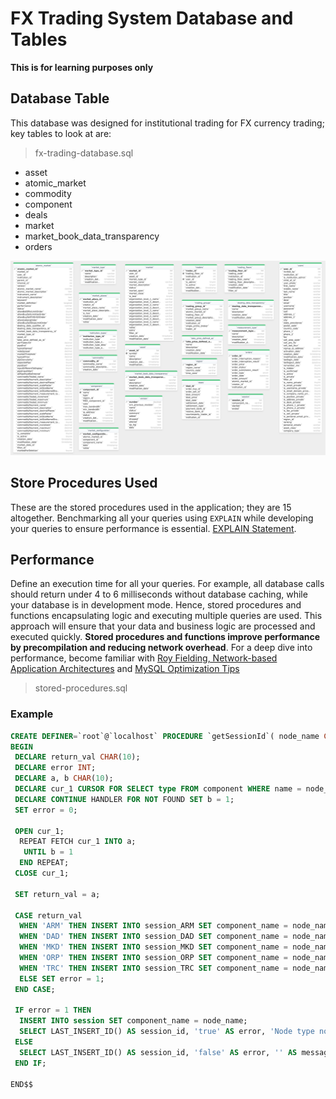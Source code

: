 # FX Trading System Database and Tables

**This is for learning purposes only**

## Database Table
This database was designed for institutional trading for FX currency trading; key tables to look at are:

> fx-trading-database.sql

* asset
* atomic_market
* commodity
* component
* deals
* market
* market_book_data_transparency
* orders

<img src="./table-diagram.png" />

## Store Procedures Used
These are the stored procedures used in the application; they are 15 altogether. Benchmarking all your queries using `EXPLAIN` while developing your queries to ensure performance is essential. [EXPLAIN Statement](https://dev.mysql.com/doc/refman/8.0/en/explain.html).

## Performance
Define an execution time for all your queries. For example, all database calls should return under 4 to 6 milliseconds without database caching, while your database is in development mode. Hence, stored procedures and functions encapsulating logic and executing multiple queries are used. This approach will ensure that your data and business logic are processed and executed quickly. **Stored procedures and functions improve performance by precompilation and reducing network overhead**. For a deep dive into performance, become familiar with [Roy Fielding, Network-based Application Architectures](https://www.ics.uci.edu/~fielding/pubs/dissertation/net_app_arch.htm) and [MySQL Optimization Tips](https://dev.mysql.com/doc/refman/5.7/en/miscellaneous-optimization-tips.html)



> stored-procedures.sql

### Example 
``` sql
CREATE DEFINER=`root`@`localhost` PROCEDURE `getSessionId`( node_name CHAR(10))
BEGIN 
 DECLARE return_val CHAR(10); 
 DECLARE error INT; 
 DECLARE a, b CHAR(10); 
 DECLARE cur_1 CURSOR FOR SELECT type FROM component WHERE name = node_name; 
 DECLARE CONTINUE HANDLER FOR NOT FOUND SET b = 1; 
 SET error = 0;
 
 OPEN cur_1; 
  REPEAT FETCH cur_1 INTO a; 
   UNTIL b = 1 
  END REPEAT; 
 CLOSE cur_1; 

 SET return_val = a; 

 CASE return_val 
  WHEN 'ARM' THEN INSERT INTO session_ARM SET component_name = node_name; 
  WHEN 'DAD' THEN INSERT INTO session_DAD SET component_name = node_name; 
  WHEN 'MKD' THEN INSERT INTO session_MKD SET component_name = node_name; 
  WHEN 'ORP' THEN INSERT INTO session_ORP SET component_name = node_name; 
  WHEN 'TRC' THEN INSERT INTO session_TRC SET component_name = node_name; 
  ELSE SET error = 1;    
 END CASE; 
 
 IF error = 1 THEN
  INSERT INTO session SET component_name = node_name; 
  SELECT LAST_INSERT_ID() AS session_id, 'true' AS error, 'Node type not found' AS message;
 ELSE
  SELECT LAST_INSERT_ID() AS session_id, 'false' AS error, '' AS message;
 END IF;

END$$
```
